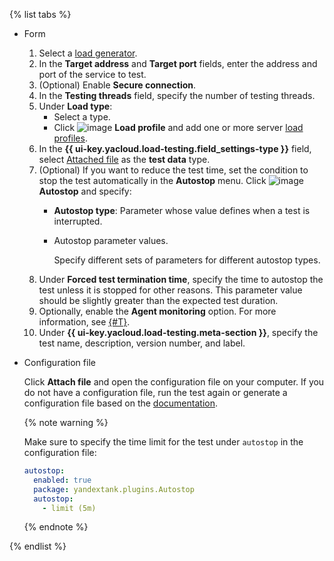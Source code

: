 {% list tabs %}

- Form

  1. Select a [load generator](../../load-testing/concepts/load-generator.md).
  1. In the **Target address** and **Target port** fields, enter the address and port of the service to test.
  1. (Optional) Enable **Secure connection**.
  1. In the **Testing threads** field, specify the number of testing threads.
  1. Under **Load type**:
      * Select a type.
      * Click ![image](../../_assets/plus-sign.svg) **Load profile** and add one or more server [load profiles](../../load-testing/concepts/load-profile.md).
  1. In the **{{ ui-key.yacloud.load-testing.field_settings-type }}** field, select [Attached file](../../load-testing/concepts/payload.md) as the **test data** type.
  1. (Optional) If you want to reduce the test time, set the condition to stop the test automatically in the **Autostop** menu. Click ![image](../../_assets/plus-sign.svg) **Autostop** and specify:
      * **Autostop type**: Parameter whose value defines when a test is interrupted.
      * Autostop parameter values.

          Specify different sets of parameters for different autostop types.
  1. Under **Forced test termination time**, specify the time to autostop the test unless it is stopped for other reasons. This parameter value should be slightly greater than the expected test duration.
  1. Optionally, enable the **Agent monitoring** option. For more information, see [{#T}](../../load-testing/concepts/monitoring.md).
  1. Under **{{ ui-key.yacloud.load-testing.meta-section }}**, specify the test name, description, version number, and label.

- Configuration file

  Click **Attach file** and open the configuration file on your computer. If you do not have a configuration file, run the test again or generate a configuration file based on the [documentation](https://yandextank.readthedocs.io/en/latest/config_reference.html#phantom).

  {% note warning %}

  Make sure to specify the time limit for the test under `autostop` in the configuration file:

  ```yaml
  autostop:
    enabled: true
    package: yandextank.plugins.Autostop
    autostop:
      - limit (5m)
  ```

  {% endnote %}

{% endlist %}
